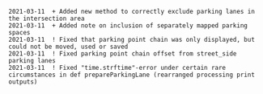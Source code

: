     2021-03-11  + Added new method to correctly exclude parking lanes in the intersection area
    2021-03-11  + Added note on inclusion of separately mapped parking spaces
    2021-03-11  ! Fixed that parking point chain was only displayed, but could not be moved, used or saved
    2021-03-11  ! Fixed parking point chain offset from street_side parking lanes
    2021-03-11  ! Fixed "time.strftime"-error under certain rare circumstances in def prepareParkingLane (rearranged processing print outputs)
